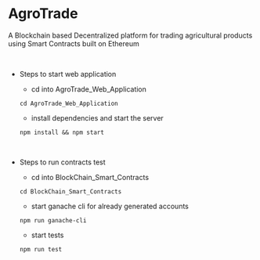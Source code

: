 # AgroTrade
A Blockchain based Decentralized platform for trading agricultural products using Smart Contracts built on Ethereum

<br>

- Steps to start web application

  - cd into AgroTrade_Web_Application
  ```
  cd AgroTrade_Web_Application
  ```
  - install dependencies and start the server
  ```
  npm install && npm start
  ```

<br>

- Steps to run contracts test

  - cd into BlockChain_Smart_Contracts
  ```
  cd BlockChain_Smart_Contracts
  ```
  - start ganache cli for already generated accounts
  ```
  npm run ganache-cli
  ```
  - start tests
  ```
  npm run test
  ```
